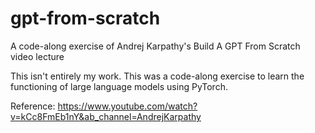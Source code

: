 # gpt-from-scratch
A code-along exercise of Andrej Karpathy's Build A GPT From Scratch video lecture

This isn't entirely my work. This was a code-along exercise to learn the functioning of large language models using PyTorch. 

Reference: https://www.youtube.com/watch?v=kCc8FmEb1nY&ab_channel=AndrejKarpathy
